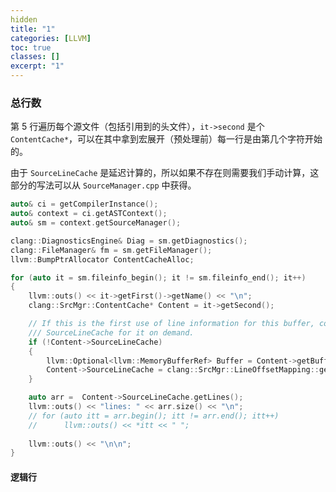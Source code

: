 ```yaml
---
hidden
title: "1"
categories: [LLVM]
toc: true
classes: []
excerpt: "1"
---
```




### 总行数

第 5 行遍历每个源文件（包括引用到的头文件），`it->second` 是个 `ContentCache*`，可以在其中拿到宏展开（预处理前）每一行是由第几个字符开始的。

由于 `SourceLineCache` 是延迟计算的，所以如果不存在则需要我们手动计算，这部分的写法可以从 `SourceManager.cpp` 中获得。

```cpp
auto& ci = getCompilerInstance();
auto& context = ci.getASTContext();
auto& sm = context.getSourceManager();

clang::DiagnosticsEngine& Diag = sm.getDiagnostics();
clang::FileManager& fm = sm.getFileManager();
llvm::BumpPtrAllocator ContentCacheAlloc;

for (auto it = sm.fileinfo_begin(); it != sm.fileinfo_end(); it++)
{
	llvm::outs() << it->getFirst()->getName() << "\n";
	clang::SrcMgr::ContentCache* Content = it->getSecond();

	// If this is the first use of line information for this buffer, compute the
	/// SourceLineCache for it on demand.
	if (!Content->SourceLineCache)
	{
		llvm::Optional<llvm::MemoryBufferRef> Buffer = Content->getBufferOrNone(Diag, fm);
		Content->SourceLineCache = clang::SrcMgr::LineOffsetMapping::get(*Buffer, ContentCacheAlloc);
	}

	auto arr =  Content->SourceLineCache.getLines();
	llvm::outs() << "lines: " << arr.size() << "\n";
	// for (auto itt = arr.begin(); itt != arr.end(); itt++)
	//   	llvm::outs() << *itt << " ";
		
	llvm::outs() << "\n\n";
}
```



#### 逻辑行

